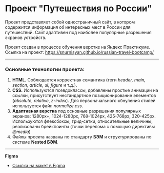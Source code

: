 # Проект "Путешествия по России"

Проект представляет собой одностраничный сайт, в котором содержится информация об интересных мест в России для путешествий.
Сайт адаптивен под наиболее популярные разрешения экранов устройств.

Проект создан в процессе обучения верстке на Яндекс Практикуме.  
Ссылка на проект: https://snurnisyan.github.io/russian-travel-bootcamp/

------

### Основные технологии проекта:
1. **HTML.** Соблюдается корректная семантика (теги *header, main, section, article, ul, figure* и т.д.).
2. **CSS.** Используются псевдоклассы, добавлены простые анимации на ссылки, присутствует нестандартное позиционирование элементов (*absolute*, *relative*, *z-index*). Для первоначального обнуления стилей используется файл *normalize.css*.
3. **Адаптивная верстка** под основные разрешения популярных экранов: 1280px+, 1024-1280px, 768-1024px, 425-768px, 320-425px. Используются флексбоксы, грид-сетки, относительные величины, реализованы брейкпоинты (точки перелома с помощью директивы *@media*)
3. Файлы проекта названы по стандарту **БЭМ** и структурированы по системе **Nested БЭМ**.

------

**Figma**

* [Ссылка на макет в Figma](https://www.figma.com/file/5S2WSbEFL6awjVWJ0NWL8Q/Sprint-3_-Russia-_-desktop-mobile?node-id=28503%3A0)



